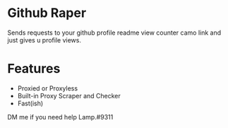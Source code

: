 # Github Raper

Sends requests to your github profile readme view counter camo link and just gives u profile views. 

# Features
- Proxied or Proxyless
- Built-in Proxy Scraper and Checker
- Fast(ish)

DM me if you need help Lamp.#9311
